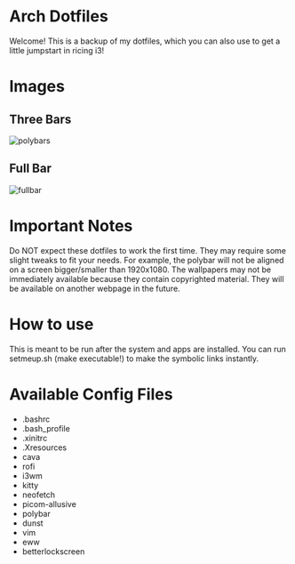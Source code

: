 # Arch Dotfiles
Welcome! This is a backup of my dotfiles, which you can also use to get a little jumpstart in ricing i3!

# Images
## Three Bars
![polybars](https://github.com/kazuyam1negishi/dotfiles/assets/44762021/d9246f7d-0eed-4054-a1d6-15f353b4eba2)
## Full Bar
![fullbar](https://github.com/kazuyam1negishi/dotfiles/assets/44762021/247713df-4600-4710-bcd4-56b7e5a98e97)

# Important Notes
Do NOT expect these dotfiles to work the first time. They may require some slight tweaks to fit your needs.
For example, the polybar will not be aligned on a screen bigger/smaller than 1920x1080.
The wallpapers may not be immediately available because they contain copyrighted material.
They will be available on another webpage in the future.

# How to use
This is meant to be run after the system and apps are installed. You can run setmeup.sh (make executable!) to make the symbolic links instantly.

# Available Config Files
- .bashrc
- .bash_profile
- .xinitrc
- .Xresources
- cava
- rofi
- i3wm
- kitty
- neofetch
- picom-allusive
- polybar
- dunst
- vim
- eww
- betterlockscreen

